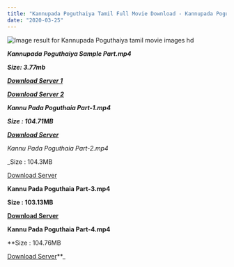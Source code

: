 ```yaml
---
title: "Kannupada Poguthaiya Tamil Full Movie Download - Kannupada Poguthaiya Tamil Movie Download"
date: "2020-03-25"
---
```


![Image result for Kannupada Poguthaiya  tamil movie images hd](https://tse2.mm.bing.net/th?id=OIP.PizFtxVtNjRWKBTcXU5wkwHaJ4)

**_Kannupada Poguthaiya Sample Part.mp4_**

**_Size: 3.77mb_**

**_[Download Server 1](http://b6.wetransfer.vip/files/{6f622526c29ee360cda5b2e87a916054ceacd5b4cb5e41dd1b031440e2d63f02}20Actor{6f622526c29ee360cda5b2e87a916054ceacd5b4cb5e41dd1b031440e2d63f02}20Hits{6f622526c29ee360cda5b2e87a916054ceacd5b4cb5e41dd1b031440e2d63f02}20Collection/Vijayakanth{6f622526c29ee360cda5b2e87a916054ceacd5b4cb5e41dd1b031440e2d63f02}20Movies{6f622526c29ee360cda5b2e87a916054ceacd5b4cb5e41dd1b031440e2d63f02}20Collections/Kannupada{6f622526c29ee360cda5b2e87a916054ceacd5b4cb5e41dd1b031440e2d63f02}20Poguthaiya{6f622526c29ee360cda5b2e87a916054ceacd5b4cb5e41dd1b031440e2d63f02}20(1999)/Kannupada{6f622526c29ee360cda5b2e87a916054ceacd5b4cb5e41dd1b031440e2d63f02}20Poguthaiya/Kannupada{6f622526c29ee360cda5b2e87a916054ceacd5b4cb5e41dd1b031440e2d63f02}20Poguthaiya{6f622526c29ee360cda5b2e87a916054ceacd5b4cb5e41dd1b031440e2d63f02}20(1999){6f622526c29ee360cda5b2e87a916054ceacd5b4cb5e41dd1b031440e2d63f02}20Sample{6f622526c29ee360cda5b2e87a916054ceacd5b4cb5e41dd1b031440e2d63f02}20HD.mp4)_**

**_[Download Server 2](http://b6.wetransfer.vip/files/{6f622526c29ee360cda5b2e87a916054ceacd5b4cb5e41dd1b031440e2d63f02}20Actor{6f622526c29ee360cda5b2e87a916054ceacd5b4cb5e41dd1b031440e2d63f02}20Hits{6f622526c29ee360cda5b2e87a916054ceacd5b4cb5e41dd1b031440e2d63f02}20Collection/Vijayakanth{6f622526c29ee360cda5b2e87a916054ceacd5b4cb5e41dd1b031440e2d63f02}20Movies{6f622526c29ee360cda5b2e87a916054ceacd5b4cb5e41dd1b031440e2d63f02}20Collections/Kannupada{6f622526c29ee360cda5b2e87a916054ceacd5b4cb5e41dd1b031440e2d63f02}20Poguthaiya{6f622526c29ee360cda5b2e87a916054ceacd5b4cb5e41dd1b031440e2d63f02}20(1999)/Kannupada{6f622526c29ee360cda5b2e87a916054ceacd5b4cb5e41dd1b031440e2d63f02}20Poguthaiya/Kannupada{6f622526c29ee360cda5b2e87a916054ceacd5b4cb5e41dd1b031440e2d63f02}20Poguthaiya{6f622526c29ee360cda5b2e87a916054ceacd5b4cb5e41dd1b031440e2d63f02}20(1999){6f622526c29ee360cda5b2e87a916054ceacd5b4cb5e41dd1b031440e2d63f02}20Sample{6f622526c29ee360cda5b2e87a916054ceacd5b4cb5e41dd1b031440e2d63f02}20HD.mp4)_**

**_Kannu Pada Poguthaia Part-1.mp4_**

**_Size : 104.71MB_**

**_[Download Server](http://s2.uptofiles.net//files/Tamil{6f622526c29ee360cda5b2e87a916054ceacd5b4cb5e41dd1b031440e2d63f02}20Movies{6f622526c29ee360cda5b2e87a916054ceacd5b4cb5e41dd1b031440e2d63f02}20Collection/Vijayakanth{6f622526c29ee360cda5b2e87a916054ceacd5b4cb5e41dd1b031440e2d63f02}20Movies{6f622526c29ee360cda5b2e87a916054ceacd5b4cb5e41dd1b031440e2d63f02}20Collection/Kannu{6f622526c29ee360cda5b2e87a916054ceacd5b4cb5e41dd1b031440e2d63f02}20Pada{6f622526c29ee360cda5b2e87a916054ceacd5b4cb5e41dd1b031440e2d63f02}20Poguthaia/Mp4{6f622526c29ee360cda5b2e87a916054ceacd5b4cb5e41dd1b031440e2d63f02}20HD/Kannu{6f622526c29ee360cda5b2e87a916054ceacd5b4cb5e41dd1b031440e2d63f02}20Pada{6f622526c29ee360cda5b2e87a916054ceacd5b4cb5e41dd1b031440e2d63f02}20Poguthaia{6f622526c29ee360cda5b2e87a916054ceacd5b4cb5e41dd1b031440e2d63f02}20Part-1.mp4)_** 

_Kannu Pada Poguthaia Part-2.mp4_

_Size : 104.3MB

[Download Server](http://s2.uptofiles.net//files/Tamil{6f622526c29ee360cda5b2e87a916054ceacd5b4cb5e41dd1b031440e2d63f02}20Movies{6f622526c29ee360cda5b2e87a916054ceacd5b4cb5e41dd1b031440e2d63f02}20Collection/Vijayakanth{6f622526c29ee360cda5b2e87a916054ceacd5b4cb5e41dd1b031440e2d63f02}20Movies{6f622526c29ee360cda5b2e87a916054ceacd5b4cb5e41dd1b031440e2d63f02}20Collection/Kannu{6f622526c29ee360cda5b2e87a916054ceacd5b4cb5e41dd1b031440e2d63f02}20Pada{6f622526c29ee360cda5b2e87a916054ceacd5b4cb5e41dd1b031440e2d63f02}20Poguthaia/Mp4{6f622526c29ee360cda5b2e87a916054ceacd5b4cb5e41dd1b031440e2d63f02}20HD/Kannu{6f622526c29ee360cda5b2e87a916054ceacd5b4cb5e41dd1b031440e2d63f02}20Pada{6f622526c29ee360cda5b2e87a916054ceacd5b4cb5e41dd1b031440e2d63f02}20Poguthaia{6f622526c29ee360cda5b2e87a916054ceacd5b4cb5e41dd1b031440e2d63f02}20Part-2.mp4) 

**Kannu Pada Poguthaia Part-3.mp4**

**Size : 103.13MB**

**[Download Server](http://s2.uptofiles.net//files/Tamil{6f622526c29ee360cda5b2e87a916054ceacd5b4cb5e41dd1b031440e2d63f02}20Movies{6f622526c29ee360cda5b2e87a916054ceacd5b4cb5e41dd1b031440e2d63f02}20Collection/Vijayakanth{6f622526c29ee360cda5b2e87a916054ceacd5b4cb5e41dd1b031440e2d63f02}20Movies{6f622526c29ee360cda5b2e87a916054ceacd5b4cb5e41dd1b031440e2d63f02}20Collection/Kannu{6f622526c29ee360cda5b2e87a916054ceacd5b4cb5e41dd1b031440e2d63f02}20Pada{6f622526c29ee360cda5b2e87a916054ceacd5b4cb5e41dd1b031440e2d63f02}20Poguthaia/Mp4{6f622526c29ee360cda5b2e87a916054ceacd5b4cb5e41dd1b031440e2d63f02}20HD/Kannu{6f622526c29ee360cda5b2e87a916054ceacd5b4cb5e41dd1b031440e2d63f02}20Pada{6f622526c29ee360cda5b2e87a916054ceacd5b4cb5e41dd1b031440e2d63f02}20Poguthaia{6f622526c29ee360cda5b2e87a916054ceacd5b4cb5e41dd1b031440e2d63f02}20Part-3.mp4)** 

**Kannu Pada Poguthaia Part-4.mp4**

**Size : 104.76MB

[Download Server](http://s2.uptofiles.net//files/Tamil{6f622526c29ee360cda5b2e87a916054ceacd5b4cb5e41dd1b031440e2d63f02}20Movies{6f622526c29ee360cda5b2e87a916054ceacd5b4cb5e41dd1b031440e2d63f02}20Collection/Vijayakanth{6f622526c29ee360cda5b2e87a916054ceacd5b4cb5e41dd1b031440e2d63f02}20Movies{6f622526c29ee360cda5b2e87a916054ceacd5b4cb5e41dd1b031440e2d63f02}20Collection/Kannu{6f622526c29ee360cda5b2e87a916054ceacd5b4cb5e41dd1b031440e2d63f02}20Pada{6f622526c29ee360cda5b2e87a916054ceacd5b4cb5e41dd1b031440e2d63f02}20Poguthaia/Mp4{6f622526c29ee360cda5b2e87a916054ceacd5b4cb5e41dd1b031440e2d63f02}20HD/Kannu{6f622526c29ee360cda5b2e87a916054ceacd5b4cb5e41dd1b031440e2d63f02}20Pada{6f622526c29ee360cda5b2e87a916054ceacd5b4cb5e41dd1b031440e2d63f02}20Poguthaia{6f622526c29ee360cda5b2e87a916054ceacd5b4cb5e41dd1b031440e2d63f02}20Part-4.mp4)**_
